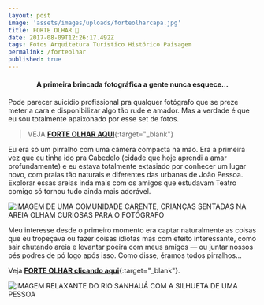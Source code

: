 ```yaml
---
layout: post
image: 'assets/images/uploads/forteolharcapa.jpg'
title: FORTE OLHAR 🏰
date: 2017-08-09T12:26:17.492Z
tags: Fotos Arquitetura Turístico Histórico Paisagem
permalink: /forteolhar
published: true
---
```

<h4><p style="text-align:center"><strong>A primeira brincada fotográfica a gente nunca esquece…</strong></p></h4>

Pode parecer suicídio profissional pra qualquer fotógrafo que se preze meter a cara e disponibilizar algo tão rude e amador. Mas a verdade é que eu sou totalmente apaixonado por esse set de fotos.

> VEJA [**FORTE OLHAR AQUI**](https://www.flickr.com/photos/macalango/albums/72157668475034852/with/27232226255/){:target="_blank"}

Eu era só um pirralho com uma câmera compacta na mão. Era a primeira vez que eu tinha ido pra Cabedelo (cidade que hoje aprendi a amar profundamente) e eu estava totalmente extasiado por conhecer um lugar novo, com praias tão naturais e diferentes das urbanas de João Pessoa. Explorar essas areias inda mais com os amigos que estudavam Teatro comigo só tornou tudo ainda mais adorável.

![IMAGEM DE UMA COMUNIDADE CARENTE, CRIANÇAS SENTADAS NA AREIA OLHAM CURIOSAS PARA O FOTÓGRAFO](assets/images/uploads/cabedelo03.jpg)

Meu interesse desde o primeiro momento era captar naturalmente as coisas que eu tropeçava ou fazer coisas idiotas mas com efeito interessante, como sair chutando areia e levantar poeira com meus amigos — ou juntar nossos pés podres de pó logo após isso.
Como disse, éramos todos pirralhos…

Veja [**FORTE OLHAR clicando aqui**](https://www.flickr.com/photos/macalango/albums/72157668475034852/with/27232226255/){:target="_blank"}.

![IMAGEM RELAXANTE DO RIO SANHAUÁ COM A SILHUETA DE UMA PESSOA](assets/images/uploads/cabedelo02.jpg)